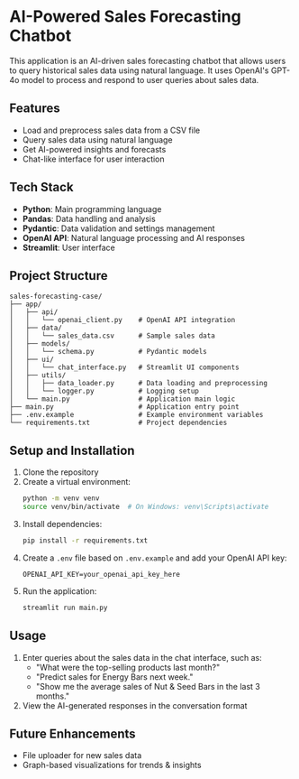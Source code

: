 # AI-Powered Sales Forecasting Chatbot

This application is an AI-driven sales forecasting chatbot that allows users to query historical sales data using natural language. It uses OpenAI's GPT-4o model to process and respond to user queries about sales data.

## Features

- Load and preprocess sales data from a CSV file
- Query sales data using natural language
- Get AI-powered insights and forecasts
- Chat-like interface for user interaction

## Tech Stack

- **Python**: Main programming language
- **Pandas**: Data handling and analysis
- **Pydantic**: Data validation and settings management
- **OpenAI API**: Natural language processing and AI responses
- **Streamlit**: User interface

## Project Structure

```
sales-forecasting-case/
├── app/
│   ├── api/
│   │   └── openai_client.py    # OpenAI API integration
│   ├── data/
│   │   └── sales_data.csv      # Sample sales data
│   ├── models/
│   │   └── schema.py           # Pydantic models
│   ├── ui/
│   │   └── chat_interface.py   # Streamlit UI components
│   ├── utils/
│   │   ├── data_loader.py      # Data loading and preprocessing
│   │   └── logger.py           # Logging setup
│   └── main.py                 # Application main logic
├── main.py                     # Application entry point
├── .env.example                # Example environment variables
└── requirements.txt            # Project dependencies
```

## Setup and Installation

1. Clone the repository
2. Create a virtual environment:
   ```bash
   python -m venv venv
   source venv/bin/activate  # On Windows: venv\Scripts\activate
   ```
3. Install dependencies:
   ```bash
   pip install -r requirements.txt
   ```
4. Create a `.env` file based on `.env.example` and add your OpenAI API key:
   ```
   OPENAI_API_KEY=your_openai_api_key_here
   ```
5. Run the application:
   ```bash
   streamlit run main.py
   ```

## Usage

1. Enter queries about the sales data in the chat interface, such as:
   - "What were the top-selling products last month?"
   - "Predict sales for Energy Bars next week."
   - "Show me the average sales of Nut & Seed Bars in the last 3 months."
2. View the AI-generated responses in the conversation format

## Future Enhancements

- File uploader for new sales data
- Graph-based visualizations for trends & insights 